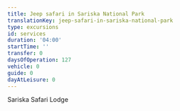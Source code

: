 ```yaml
---
title: Jeep safari in Sariska National Park
translationKey: jeep-safari-in-sariska-national-park
type: excursions
id: services
duration: '04:00'
startTime: ''
transfer: 0
daysOfOperation: 127
vehicle: 0
guide: 0
dayAtLeisure: 0
---
```

Sariska Safari Lodge